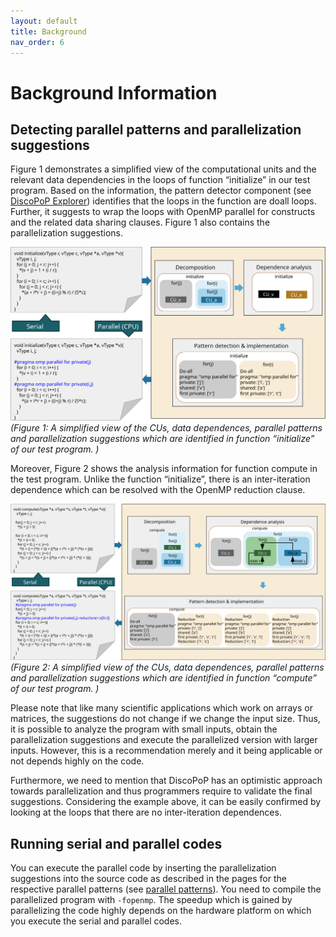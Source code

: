 ```yaml
---
layout: default
title: Background
nav_order: 6
---
```


# Background Information

## Detecting parallel patterns and parallelization suggestions

Figure 1 demonstrates a simplified view of the computational units and the relevant data dependencies in the loops of function “initialize” in our test program. Based on the information, the pattern detector component (see [DiscoPoP Explorer](Pattern_Detection/DiscoPoP_Explorer.md)) identifies that the loops in the function are doall loops. Further, it suggests to wrap the loops with OpenMP parallel for constructs and the related data sharing clauses. Figure 1 also contains the parallelization suggestions. 

![A simplified view of the CUs, data dependences, parallel patterns and parallelization suggestions which are identified in function “initialize” of our test program.](img/init1.svg)
*(Figure 1: A simplified view of the CUs, data dependences, parallel patterns and parallelization suggestions which are identified in function “initialize” of our test program. )*

Moreover, Figure 2 shows the analysis information for function compute in the test program. Unlike the function “initialize”, there is an inter-iteration dependence which can be resolved with the OpenMP reduction clause.  

![A simplified view of the CUs, data dependences, parallel patterns and parallelization suggestions which are identified in function “compute” of our test program.](img/reduction1.svg)
*(Figure 2:  A simplified view of the CUs, data dependences, parallel patterns and parallelization suggestions which are identified in function “compute” of our test program. )*

Please note that like many scientific applications which work on arrays or matrices, the suggestions do not change if we change the input size. Thus, it is possible to analyze the program with small inputs, obtain the parallelization suggestions and execute the parallelized version with larger inputs. However, this is a recommendation merely and it being applicable or not depends highly on the code.

Furthermore, we need to mention that DiscoPoP has an optimistic approach towards parallelization and thus programmers require to validate the final suggestions. Considering the example above, it can be easily confirmed by looking at the loops that there are no inter-iteration dependences.

## Running serial and parallel codes

You can execute the parallel code by inserting the parallelization suggestions into the source code as described in the pages for the respective parallel patterns (see [parallel patterns](Pattern_Detection/Patterns/Patterns.md)). You need to compile the parallelized program with `-fopenmp`. The speedup which is gained by parallelizing the code highly depends on the hardware platform on which you execute the serial and parallel codes.  